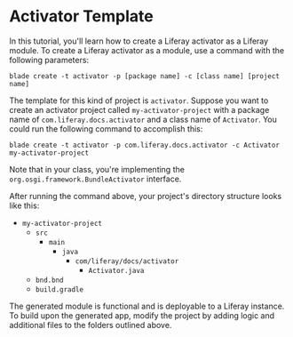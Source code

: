 # Activator Template [](id=using-the-activator-template)

In this tutorial, you'll learn how to create a Liferay activator as a Liferay
module. To create a Liferay activator as a module, use a command with the
following parameters:

    blade create -t activator -p [package name] -c [class name] [project name]

The template for this kind of project is `activator`. Suppose you want to create
an activator project called `my-activator-project` with a package name of
`com.liferay.docs.activator` and a class name of `Activator`. You could run the
following command to accomplish this:

    blade create -t activator -p com.liferay.docs.activator -c Activator my-activator-project

Note that in your class, you're implementing the
`org.osgi.framework.BundleActivator` interface.

After running the command above, your project's directory structure looks like
this:

- `my-activator-project`
    - `src`
        - `main`
            - `java`
                - `com/liferay/docs/activator`
                    - `Activator.java`
    - `bnd.bnd`
    - `build.gradle`

The generated module is functional and is deployable to a Liferay instance. To
build upon the generated app, modify the project by adding logic and additional
files to the folders outlined above.
